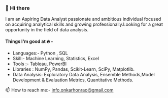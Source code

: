 ### 👋 Hi there
I am an Aspiring Data Analyst passionate and ambitious individual focused on acquiring analytical skills and growing professionally.Looking for a great opportunity in the field of data analysis. 

#### Things I'm good at 🔥 -
- Languages:- Python , SQL
- Skill:- Machine Learning, Statistics, Excel
- Tools :- Tableau, PowerBI
- Libraries : NumPy, Pandas, Scikit-Learn, SciPy, Matplotlib.
- Data Analysis: Exploratory Data Analysis, Ensemble Methods,Model Development & Evaluation Metrics, Quantitative Methods.


 📫 How to reach me:- info.onkarhonrao@gmail.com

<!---
onkar-honrao/onkar-honrao is a ✨ special ✨ repository because its `README.md` (this file) appears on your GitHub profile.
You can click the Preview link to take a look at your changes.
--->
